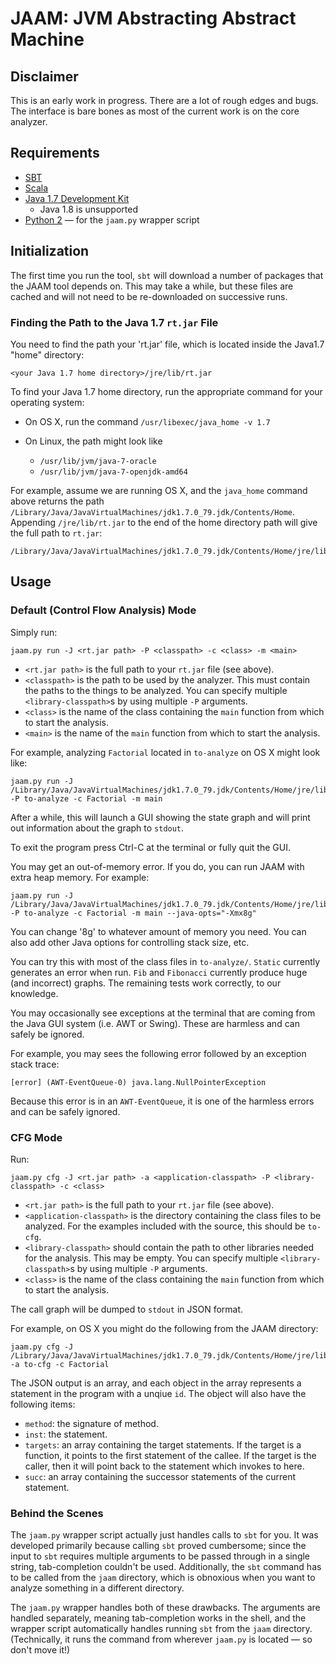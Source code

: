 # JAAM: JVM Abstracting Abstract Machine

## Disclaimer

This is an early work in progress. There are a lot of rough edges and bugs. The
interface is bare bones as most of the current work is on the core analyzer.

## Requirements

* [SBT](http://www.scala-sbt.org/)
* [Scala](http://www.scala-lang.org/)
* [Java 1.7 Development Kit](http://www.oracle.com/technetwork/java/javase/downloads/jdk7-downloads-1880260.html)
  - Java 1.8 is unsupported
* [Python 2](https://www.python.org/downloads/) — for the `jaam.py` wrapper script

## Initialization

The first time you run the tool, `sbt` will download a number of packages that
the JAAM tool depends on. This may take a while, but these files are cached and
will not need to be re-downloaded on successive runs.

### Finding the Path to the Java 1.7 `rt.jar` File

You need to find the path your 'rt.jar' file, which is located inside the Java1.7 "home" directory:

```
<your Java 1.7 home directory>/jre/lib/rt.jar
```

To find your Java 1.7 home directory, run the appropriate command for your operating system:

* On OS X, run the command `/usr/libexec/java_home -v 1.7`

* On Linux, the path might look like
  - `/usr/lib/jvm/java-7-oracle`
  - `/usr/lib/jvm/java-7-openjdk-amd64`

For example, assume we are running OS X, and the `java_home` command above returns the path
`/Library/Java/JavaVirtualMachines/jdk1.7.0_79.jdk/Contents/Home`. Appending
`/jre/lib/rt.jar` to the end of the home directory path will give the full path to `rt.jar`:

```
/Library/Java/JavaVirtualMachines/jdk1.7.0_79.jdk/Contents/Home/jre/lib/rt.jar
```

## Usage

### Default (Control Flow Analysis) Mode

Simply run:

```
jaam.py run -J <rt.jar path> -P <classpath> -c <class> -m <main>
```

* `<rt.jar path>` is the full path to your `rt.jar` file (see above).
* `<classpath>` is the path to be used by the analyzer. This must contain the
  paths to the things to be analyzed. You can specify multiple
  `<library-classpath>`s by using multiple `-P` arguments.
* `<class>` is the name of the class containing the `main` function from which
  to start the analysis.
* `<main>` is the name of the `main` function from which to start the analysis.

For example, analyzing `Factorial` located in `to-analyze` on OS X might look like:

```
jaam.py run -J /Library/Java/JavaVirtualMachines/jdk1.7.0_79.jdk/Contents/Home/jre/lib/rt.jar -P to-analyze -c Factorial -m main
```

After a while, this will launch a GUI showing the state graph and will print out
information about the graph to `stdout`.

To exit the program press Ctrl-C at the terminal or fully quit the GUI.

You may get an out-of-memory error. If you do, you can run JAAM with extra heap
memory. For example:

```
jaam.py run -J /Library/Java/JavaVirtualMachines/jdk1.7.0_79.jdk/Contents/Home/jre/lib/rt.jar -P to-analyze -c Factorial -m main --java-opts="-Xmx8g"
```

You can change '8g' to whatever amount of memory you need. You can also add
other Java options for controlling stack size, etc.

You can try this with most of the class files in `to-analyze/`. `Static`
currently generates an error when run. `Fib` and `Fibonacci` currently produce
huge (and incorrect) graphs. The remaining tests work correctly, to our knowledge.

You may occasionally see exceptions at the terminal that are coming from the
Java GUI system (i.e. AWT or Swing). These are harmless and can safely be ignored.

For example, you may sees the following error followed by an exception stack trace:

```
[error] (AWT-EventQueue-0) java.lang.NullPointerException
```

Because this error is in an `AWT-EventQueue`, it is one of the
harmless errors and can be safely ignored.

### CFG Mode

Run:

```
jaam.py cfg -J <rt.jar path> -a <application-classpath> -P <library-classpath> -c <class>
```

* `<rt.jar path>` is the full path to your `rt.jar` file (see above).
* `<application-classpath>` is the directory containing the class files to be
  analyzed. For the examples included with the source, this should be `to-cfg`.
* `<library-classpath>` should contain the path to other libraries needed for
  the analysis. This may be empty. You can specify multiple
  `<library-classpath>`s by using multiple `-P` arguments.
* `<class>` is the name of the class containing the `main` function from which
  to start the analysis.

The call graph will be dumped to `stdout` in JSON format.

For example, on OS X you might do the following from the JAAM directory:

```
jaam.py cfg -J /Library/Java/JavaVirtualMachines/jdk1.7.0_79.jdk/Contents/Home/jre/lib/rt.jar -a to-cfg -c Factorial
```

The JSON output is an array, and each object in the array represents a statement
in the program with a unqiue `id`. The object will also have the following items:

* `method`: the signature of method.
* `inst`: the statement.
* `targets`: an array containing the target statements. If the target is a
  function, it points to the first statement of the callee. If the target is the
  caller, then it will point back to the statement which invokes to here.
* `succ`: an array containing the successor statements of the current statement.

### Behind the Scenes

The `jaam.py` wrapper script actually just handles calls to `sbt` for you. It
was developed primarily because calling `sbt` proved cumbersome; since the input
to `sbt` requires multiple arguments to be passed through in a single string,
tab-completion couldn't be used. Additionally, the `sbt` command has to be
called from the `jaam` directory, which is obnoxious when you want to analyze
something in a different directory.

The `jaam.py` wrapper handles both of these drawbacks. The arguments are handled
separately, meaning tab-completion works in the shell, and the wrapper script
automatically handles running `sbt` from the `jaam` directory. (Technically, it
runs the command from wherever `jaam.py` is located — so don't move it!)

